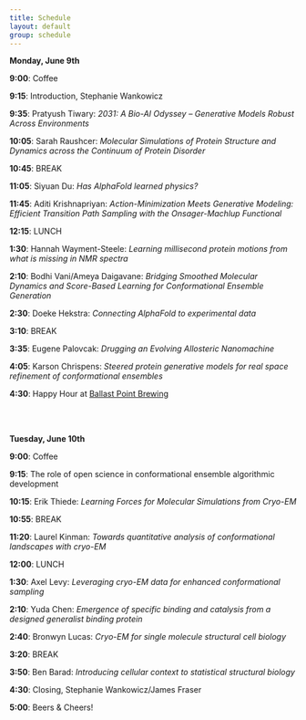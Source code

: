 ```yaml
---
title: Schedule  
layout: default  
group: schedule  
---
```

**Monday, June 9th**

**9:00**: Coffee  

**9:15**: Introduction, Stephanie Wankowicz

**9:35**: Pratyush Tiwary: *2031: A Bio-AI Odyssey – Generative Models Robust Across Environments*

**10:05**: Sarah Raushcer: *Molecular Simulations of Protein Structure and Dynamics across the Continuum of Protein Disorder*

**10:45**: BREAK

**11:05**: Siyuan Du: *Has AlphaFold learned physics?*

**11:45**: Aditi Krishnapriyan: *Action-Minimization Meets Generative Modeling: Efficient Transition Path Sampling with the Onsager-Machlup Functional*

**12:15**: LUNCH

**1:30**: Hannah Wayment-Steele: *Learning millisecond protein motions from what is missing in NMR spectra*

**2:10**: Bodhi Vani/Ameya Daigavane: *Bridging Smoothed Molecular Dynamics and Score-Based Learning for Conformational Ensemble Generation*

**2:30**: Doeke Hekstra: *Connecting AlphaFold to experimental data*

**3:10**: BREAK

**3:35**: Eugene Palovcak: *Drugging an Evolving Allosteric Nanomachine*

**4:05**: Karson Chrispens: *Steered protein generative models for real space refinement of conformational ensembles*

**4:30**: Happy Hour at [Ballast Point Brewing](https://ballastpoint.com/location/san-francisco/) 


<br>
<br>

**Tuesday, June 10th**

**9:00**: Coffee 

**9:15**: The role of open science in conformational ensemble algorithmic development

**10:15**: Erik Thiede: *Learning Forces for Molecular Simulations from Cryo-EM*

**10:55**: BREAK

**11:20**: Laurel Kinman: *Towards quantitative analysis of conformational landscapes with cryo-EM*

**12:00**: LUNCH

**1:30**: Axel Levy: *Leveraging cryo-EM data for enhanced conformational sampling*

**2:10**: Yuda Chen: *Emergence of specific binding and catalysis from a designed generalist binding protein*

**2:40**: Bronwyn Lucas: *Cryo-EM for single molecule structural cell biology*

**3:20**: BREAK

**3:50**: Ben Barad: *Introducing cellular context to statistical structural biology*

**4:30**: Closing, Stephanie Wankowicz/James Fraser

**5:00**: Beers & Cheers!
